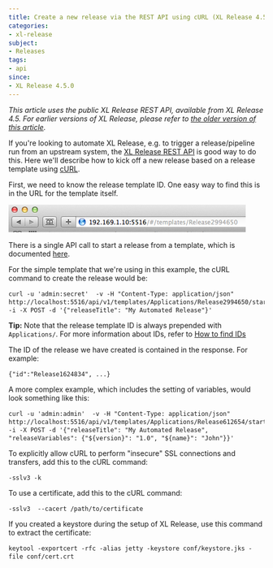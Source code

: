 ```yaml
---
title: Create a new release via the REST API using cURL (XL Release 4.5+)
categories:
- xl-release
subject:
- Releases
tags:
- api
since:
- XL Release 4.5.0
---
```


_This article uses the public XL Release REST API, available from XL Release 4.5. For earlier versions of XL Release, please refer to [the older version of this article](/xl-release/how-to/create-a-new-release-via-rest-api-using-curl-4.0.html)._

If you're looking to automate XL Release, e.g. to trigger a release/pipeline run from an upstream system, the [XL Release REST API](/xl-release/latest/rest-api/) is good way to do this. Here we'll describe how to kick off a new release based on a release template using [cURL](http://curl.haxx.se/docs/manpage.html).

First, we need to know the release template ID. One easy way to find this is in the URL for the template itself.

![URL for template](../images/template-release-id.png)

There is a single API call to start a release from a template, which is documented [here](/xl-release/4.6.x/rest-api/#!/templates/start).

For the simple template that we're using in this example, the cURL command to create the release would be:

    curl -u 'admin:secret'  -v -H "Content-Type: application/json" http://localhost:5516/api/v1/templates/Applications/Release2994650/start -i -X POST -d '{"releaseTitle": "My Automated Release"}'

**Tip:** Note that the release template ID is always prepended with `Applications/`. For more information about IDs, refer to [How to find IDs](/xl-release/how-to/how-to-find-ids.html)

The ID of the release we have created is contained in the response. For example:

    {"id":"Release1624834", ...}

A more complex example, which includes the setting of variables, would look something like this:

    curl -u 'admin:admin'  -v -H "Content-Type: application/json" http://localhost:5516/api/v1/templates/Applications/Release612654/start -i -X POST -d '{"releaseTitle": "My Automated Release", "releaseVariables": {"${version}": "1.0", "${name}": "John"}}'

To explicitly allow cURL to perform "insecure" SSL connections and transfers, add this to the cURL command:

    -sslv3 -k

To use a certificate, add this to the cURL command:

    -sslv3  --cacert /path/to/certificate

If you created a keystore during the setup of XL Release, use this command to extract the certificate: 

    keytool -exportcert -rfc -alias jetty -keystore conf/keystore.jks -file conf/cert.crt

